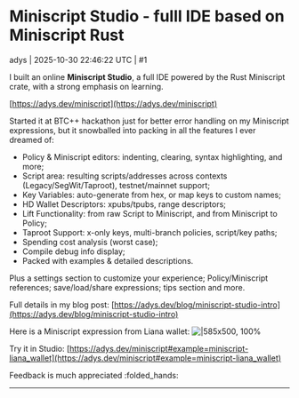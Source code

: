 # Miniscript Studio - fulll IDE based on Miniscript Rust

adys | 2025-10-30 22:46:22 UTC | #1

I built an online **Miniscript Studio**, a full IDE powered by the Rust Miniscript crate, with a strong emphasis on learning.

[https://adys.dev/miniscript](https://adys.dev/miniscript)

Started it at BTC++ hackathon just for better error handling on my Miniscript expressions, but it snowballed into packing in all the features I ever dreamed of:

* Policy & Miniscript editors: indenting, clearing, syntax highlighting, and more;
* Script area: resulting scripts/addresses across contexts (Legacy/SegWit/Taproot), testnet/mainnet support;
* Key Variables: auto-generate from hex, or map keys to custom names;
* HD Wallet Descriptors: xpubs/tpubs, range descriptors;
* Lift Functionality: from raw Script to Miniscript, and from Miniscript to Policy;
* Taproot Support: x-only keys, multi-branch policies, script/key paths;
* Spending cost analysis (worst case);
* Compile debug info display;
* Packed with examples & detailed descriptions.

Plus a settings section to customize your experience; Policy/Miniscript references; save/load/share expressions; tips section and more.

Full details in my blog post: [https://adys.dev/blog/miniscript-studio-intro](https://adys.dev/blog/miniscript-studio-intro)

Here is a Miniscript expression from Liana wallet:
![|585x500, 100%](upload://JNMAanoN2fjSNPnSnZt4mytomk.png)

Try it in Studio:
[https://adys.dev/miniscript#example=miniscript-liana_wallet](https://adys.dev/miniscript#example=miniscript-liana_wallet)

Feedback is much appreciated :folded_hands:

-------------------------

